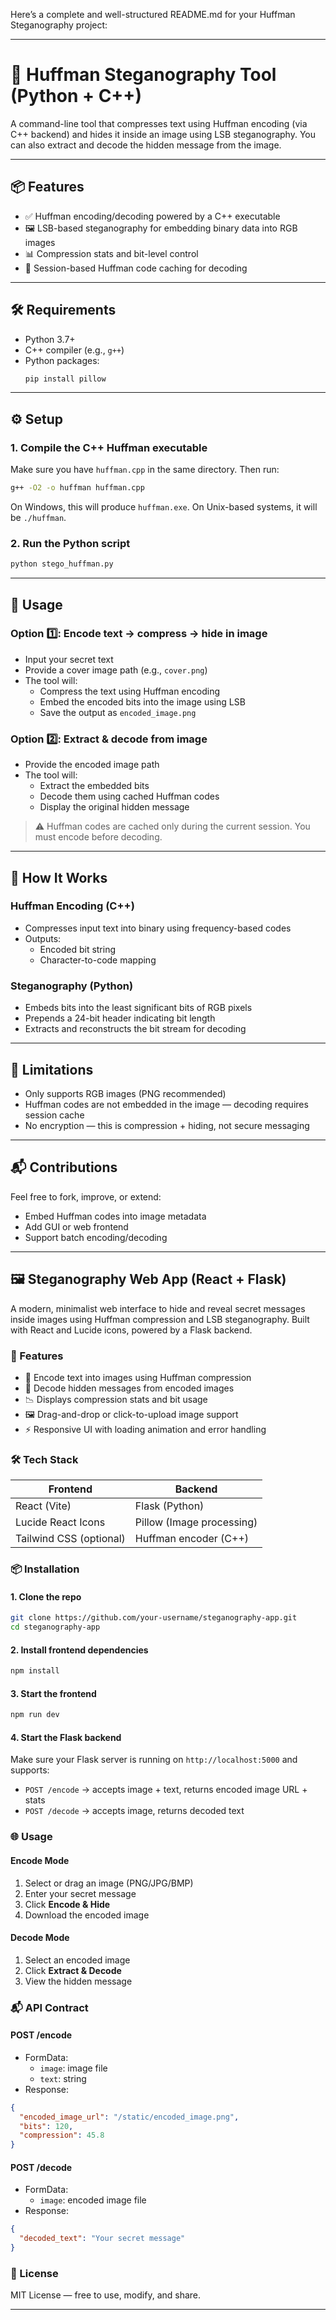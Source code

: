 
Here’s a complete and well-structured README.md for your Huffman Steganography project:

---

# 🔐 Huffman Steganography Tool (Python + C++)

A command-line tool that compresses text using Huffman encoding (via C++ backend) and hides it inside an image using LSB steganography. You can also extract and decode the hidden message from the image.

---

## 📦 Features

- ✅ Huffman encoding/decoding powered by a C++ executable
- 🖼️ LSB-based steganography for embedding binary data into RGB images
- 📊 Compression stats and bit-level control
- 🧠 Session-based Huffman code caching for decoding

---

## 🛠 Requirements

- Python 3.7+
- C++ compiler (e.g., `g++`)
- Python packages:
  ```bash
  pip install pillow
  ```

---

## ⚙️ Setup

### 1. Compile the C++ Huffman executable

Make sure you have `huffman.cpp` in the same directory. Then run:

```bash
g++ -O2 -o huffman huffman.cpp
```

On Windows, this will produce `huffman.exe`. On Unix-based systems, it will be `./huffman`.

### 2. Run the Python script

```bash
python stego_huffman.py
```

---

## 🚀 Usage

### Option 1️⃣: Encode text → compress → hide in image

- Input your secret text
- Provide a cover image path (e.g., `cover.png`)
- The tool will:
  - Compress the text using Huffman encoding
  - Embed the encoded bits into the image using LSB
  - Save the output as `encoded_image.png`

### Option 2️⃣: Extract & decode from image

- Provide the encoded image path
- The tool will:
  - Extract the embedded bits
  - Decode them using cached Huffman codes
  - Display the original hidden message

> ⚠️ Huffman codes are cached only during the current session. You must encode before decoding.

---

## 🧠 How It Works

### Huffman Encoding (C++)

- Compresses input text into binary using frequency-based codes
- Outputs:
  - Encoded bit string
  - Character-to-code mapping

### Steganography (Python)

- Embeds bits into the least significant bits of RGB pixels
- Prepends a 24-bit header indicating bit length
- Extracts and reconstructs the bit stream for decoding

---

## 🧹 Limitations

- Only supports RGB images (PNG recommended)
- Huffman codes are not embedded in the image — decoding requires session cache
- No encryption — this is compression + hiding, not secure messaging

---

## 📬 Contributions

Feel free to fork, improve, or extend:
- Embed Huffman codes into image metadata
- Add GUI or web frontend
- Support batch encoding/decoding
---

## 🖼️ Steganography Web App (React + Flask)

A modern, minimalist web interface to hide and reveal secret messages inside images using Huffman compression and LSB steganography. Built with React and Lucide icons, powered by a Flask backend.

### 🚀 Features

- 🔐 Encode text into images using Huffman compression  
- 🧠 Decode hidden messages from encoded images  
- 📉 Displays compression stats and bit usage  
- 🖼️ Drag-and-drop or click-to-upload image support  
- ⚡ Responsive UI with loading animation and error handling  

### 🛠 Tech Stack

| Frontend | Backend |
|----------|---------|
| React (Vite) | Flask (Python) |
| Lucide React Icons | Pillow (Image processing) |
| Tailwind CSS (optional) | Huffman encoder (C++) |

### 📦 Installation

#### 1. Clone the repo

```bash
git clone https://github.com/your-username/steganography-app.git
cd steganography-app
```

#### 2. Install frontend dependencies

```bash
npm install
```

#### 3. Start the frontend

```bash
npm run dev
```

#### 4. Start the Flask backend

Make sure your Flask server is running on `http://localhost:5000` and supports:

- `POST /encode` → accepts image + text, returns encoded image URL + stats  
- `POST /decode` → accepts image, returns decoded text  

### 🌐 Usage

#### Encode Mode

1. Select or drag an image (PNG/JPG/BMP)  
2. Enter your secret message  
3. Click **Encode & Hide**  
4. Download the encoded image  

#### Decode Mode

1. Select an encoded image  
2. Click **Extract & Decode**  
3. View the hidden message  

### 📬 API Contract

#### POST /encode

- FormData:
  - `image`: image file
  - `text`: string
- Response:
```json
{
  "encoded_image_url": "/static/encoded_image.png",
  "bits": 120,
  "compression": 45.8
}
```

#### POST /decode

- FormData:
  - `image`: encoded image file
- Response:
```json
{
  "decoded_text": "Your secret message"
}
```

### 📄 License

MIT License — free to use, modify, and share.

---